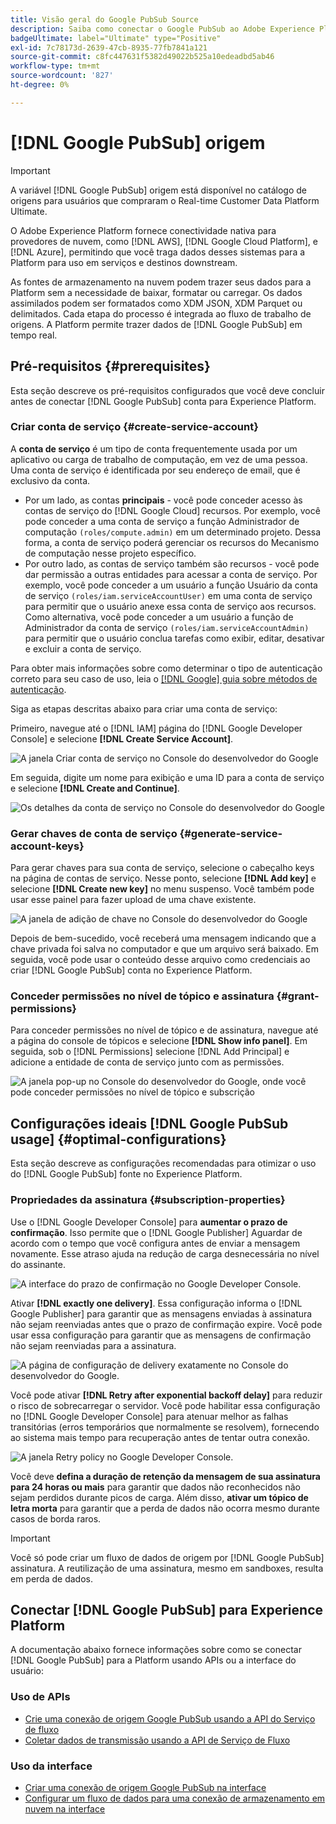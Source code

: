 ```yaml
---
title: Visão geral do Google PubSub Source
description: Saiba como conectar o Google PubSub ao Adobe Experience Platform usando APIs ou a interface do usuário.
badgeUltimate: label="Ultimate" type="Positive"
exl-id: 7c78173d-2639-47cb-8935-77fb7841a121
source-git-commit: c8fc447631f5382d49022b525a10edeadbd5ab46
workflow-type: tm+mt
source-wordcount: '827'
ht-degree: 0%

---
```


# [!DNL Google PubSub] origem

>[!IMPORTANT]
>
>A variável [!DNL Google PubSub] origem está disponível no catálogo de origens para usuários que compraram o Real-time Customer Data Platform Ultimate.

O Adobe Experience Platform fornece conectividade nativa para provedores de nuvem, como [!DNL AWS], [!DNL Google Cloud Platform], e [!DNL Azure], permitindo que você traga dados desses sistemas para a Platform para uso em serviços e destinos downstream.

As fontes de armazenamento na nuvem podem trazer seus dados para a Platform sem a necessidade de baixar, formatar ou carregar. Os dados assimilados podem ser formatados como XDM JSON, XDM Parquet ou delimitados. Cada etapa do processo é integrada ao fluxo de trabalho de origens. A Platform permite trazer dados de [!DNL Google PubSub] em tempo real.

## Pré-requisitos {#prerequisites}

Esta seção descreve os pré-requisitos configurados que você deve concluir antes de conectar [!DNL Google PubSub] conta para Experience Platform.

### Criar conta de serviço {#create-service-account}

A **conta de serviço** é um tipo de conta frequentemente usada por um aplicativo ou carga de trabalho de computação, em vez de uma pessoa. Uma conta de serviço é identificada por seu endereço de email, que é exclusivo da conta.

* Por um lado, as contas **principais** - você pode conceder acesso às contas de serviço do [!DNL Google Cloud] recursos. Por exemplo, você pode conceder a uma conta de serviço a função Administrador de computação `(roles/compute.admin)` em um determinado projeto. Dessa forma, a conta de serviço poderá gerenciar os recursos do Mecanismo de computação nesse projeto específico.
* Por outro lado, as contas de serviço também são recursos - você pode dar permissão a outras entidades para acessar a conta de serviço. Por exemplo, você pode conceder a um usuário a função Usuário da conta de serviço `(roles/iam.serviceAccountUser)` em uma conta de serviço para permitir que o usuário anexe essa conta de serviço aos recursos. Como alternativa, você pode conceder a um usuário a função de Administrador da conta de serviço `(roles/iam.serviceAccountAdmin)` para permitir que o usuário conclua tarefas como exibir, editar, desativar e excluir a conta de serviço.

Para obter mais informações sobre como determinar o tipo de autenticação correto para seu caso de uso, leia o [[!DNL Google] guia sobre métodos de autenticação](https://cloud.google.com/docs/authentication).

Siga as etapas descritas abaixo para criar uma conta de serviço:

Primeiro, navegue até o [!DNL IAM] página do [!DNL Google Developer Console] e selecione **[!DNL Create Service Account]**.

![A janela Criar conta de serviço no Console do desenvolvedor do Google](../../images/tutorials/create/google-pubsub/create-service-account.png)

Em seguida, digite um nome para exibição e uma ID para a conta de serviço e selecione **[!DNL Create and Continue]**.

![Os detalhes da conta de serviço no Console do desenvolvedor do Google](../../images/tutorials/create/google-pubsub/service-account-details.png)

### Gerar chaves de conta de serviço {#generate-service-account-keys}

Para gerar chaves para sua conta de serviço, selecione o cabeçalho keys na página de contas de serviço. Nesse ponto, selecione **[!DNL Add key]** e selecione **[!DNL Create new key]** no menu suspenso. Você também pode usar esse painel para fazer upload de uma chave existente.

![A janela de adição de chave no Console do desenvolvedor do Google](../../images/tutorials/create/google-pubsub/add-key.png)

Depois de bem-sucedido, você receberá uma mensagem indicando que a chave privada foi salva no computador e que um arquivo será baixado. Em seguida, você pode usar o conteúdo desse arquivo como credenciais ao criar [!DNL Google PubSub] conta no Experience Platform.

### Conceder permissões no nível de tópico e assinatura {#grant-permissions}

Para conceder permissões no nível de tópico e de assinatura, navegue até a página do console de tópicos e selecione **[!DNL Show info panel]**. Em seguida, sob o [!DNL Permissions] selecione [!DNL Add Principal] e adicione a entidade de conta de serviço junto com as permissões.

![A janela pop-up no Console do desenvolvedor do Google, onde você pode conceder permissões no nível de tópico e subscrição](../../images/tutorials/create/google-pubsub/add-principal.png)

## Configurações ideais [!DNL Google PubSub usage] {#optimal-configurations}

Esta seção descreve as configurações recomendadas para otimizar o uso do [!DNL Google PubSub] fonte no Experience Platform.

### Propriedades da assinatura {#subscription-properties}

Use o [!DNL Google Developer Console] para **aumentar o prazo de confirmação**. Isso permite que o [!DNL Google Publisher] Aguardar de acordo com o tempo que você configura antes de enviar a mensagem novamente. Esse atraso ajuda na redução de carga desnecessária no nível do assinante.

![A interface do prazo de confirmação no Google Developer Console.](../../images/tutorials/create/google-pubsub/acknowledgement-deadline.png)

Ativar **[!DNL exactly one delivery]**. Essa configuração informa o [!DNL Google Publisher] para garantir que as mensagens enviadas à assinatura não sejam reenviadas antes que o prazo de confirmação expire. Você pode usar essa configuração para garantir que as mensagens de confirmação não sejam reenviadas para a assinatura.

![A página de configuração de delivery exatamente no Console do desenvolvedor do Google.](../../images/tutorials/create/google-pubsub/exactly-one-delivery.png)

Você pode ativar **[!DNL Retry after exponential backoff delay]** para reduzir o risco de sobrecarregar o servidor. Você pode habilitar essa configuração no [!DNL Google Developer Console] para atenuar melhor as falhas transitórias (erros temporários que normalmente se resolvem), fornecendo ao sistema mais tempo para recuperação antes de tentar outra conexão.

![A janela Retry policy no Google Developer Console.](../../images/tutorials/create/google-pubsub/retry-policy.png)

Você deve **defina a duração de retenção da mensagem de sua assinatura para 24 horas ou mais** para garantir que dados não reconhecidos não sejam perdidos durante picos de carga. Além disso, **ativar um tópico de letra morta** para garantir que a perda de dados não ocorra mesmo durante casos de borda raros.

>[!IMPORTANT]
>
>Você só pode criar um fluxo de dados de origem por [!DNL Google PubSub] assinatura. A reutilização de uma assinatura, mesmo em sandboxes, resulta em perda de dados.

## Conectar [!DNL Google PubSub] para Experience Platform

A documentação abaixo fornece informações sobre como se conectar [!DNL Google PubSub] para a Platform usando APIs ou a interface do usuário:

### Uso de APIs

* [Crie uma conexão de origem Google PubSub usando a API do Serviço de fluxo](../../tutorials/api/create/cloud-storage/google-pubsub.md)
* [Coletar dados de transmissão usando a API de Serviço de Fluxo](../../tutorials/api/collect/streaming.md)

### Uso da interface

* [Criar uma conexão de origem Google PubSub na interface](../../tutorials/ui/create/cloud-storage/google-pubsub.md)
* [Configurar um fluxo de dados para uma conexão de armazenamento em nuvem na interface](../../tutorials/ui/dataflow/streaming/cloud-storage-streaming.md)
